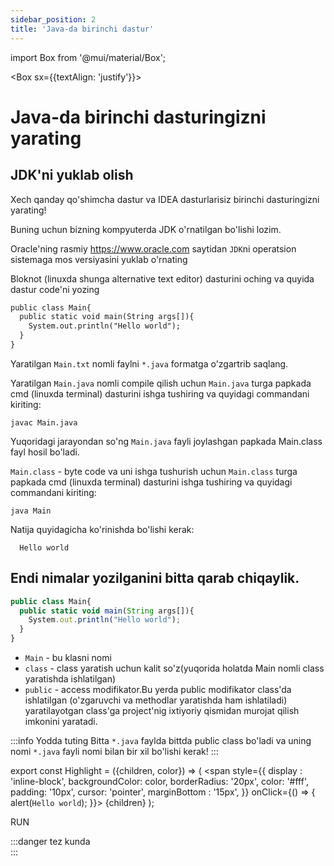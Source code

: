 ```yaml
--- 
sidebar_position: 2 
title: 'Java-da birinchi dastur' 
--- 
```

 
import Box from '@mui/material/Box'; 
 
<Box sx={{textAlign: 'justify'}}> 
 
# Java-da birinchi dasturingizni yarating 
 
## JDK'ni yuklab olish 
 
Xech qanday qo'shimcha dastur va IDEA dasturlarisiz birinchi dasturingizni yarating! 
 
Buning uchun bizning kompyuterda JDK o'rnatilgan bo'lishi lozim. 
 
Oracle'ning rasmiy  https://www.oracle.com saytidan `JDK`ni operatsion sistemaga mos versiyasini yuklab o'rnating 
 
Bloknot (linuxda shunga alternative text editor) dasturini oching va quyida dastur code'ni yozing 
 
```md title="Main.txt" 
public class Main{ 
  public static void main(String args[]){ 
    System.out.println("Hello world"); 
  } 
}  
```

Yaratilgan `Main.txt` nomli faylni `*.java` formatga o'zgartrib saqlang.   
 
Yaratilgan `Main.java` nomli compile qilish uchun `Main.java` turga papkada cmd (linuxda terminal) dasturini ishga tushiring va quyidagi commandani kiriting: 
```
javac Main.java  
```
 
Yuqoridagi jarayondan so'ng `Main.java` fayli joylashgan papkada Main.class fayl hosil bo'ladi. 
 
`Main.class` - byte code va uni ishga tushurish uchun `Main.class` turga papkada cmd (linuxda terminal) dasturini ishga tushiring va quyidagi commandani kiriting: 
```
java Main
```    
 
Natija quyidagicha ko'rinishda bo'lishi kerak: 
```
  Hello world  
```
 
## Endi nimalar yozilganini bitta qarab chiqaylik. 
 
```javaScript md title="Main.java" 
public class Main{ 
  public static void main(String args[]){ 
    System.out.println("Hello world"); 
  } 
}
```
 
 
- `Main` -  bu klasni nomi  
- `class` - class yaratish uchun kalit so'z(yuqorida holatda Main nomli class yaratishda ishlatilgan) 
- `public` - access modifikator.Bu yerda public modifikator class'da ishlatilgan (o'zgaruvchi va methodlar yaratishda ham ishlatiladi) yaratilayotgan class'ga 
project'nig ixtiyoriy qismidan murojat qilish imkonini yaratadi. 
 
:::info Yodda tuting
  Bitta `*.java` faylda bittda public class bo'ladi va  uning nomi `*.java` fayli nomi bilan bir xil bo'lishi kerak!
::: 
 
export const Highlight = ({children, color}) => ( 
  <span 
    style={{ 
      display : 'inline-block', 
      backgroundColor: color, 
      borderRadius: '20px', 
      color: '#fff', 
      padding: '10px', 
      cursor: 'pointer', 
      marginBottom : '15px', 
    }} 
    onClick={() => { 
      alert(`Hello world`); 
    }}> 
    {children} 
  </span> 
); 
 
<Highlight color="green">RUN</Highlight> 
 
:::danger tez kunda  
::: 
</Box>